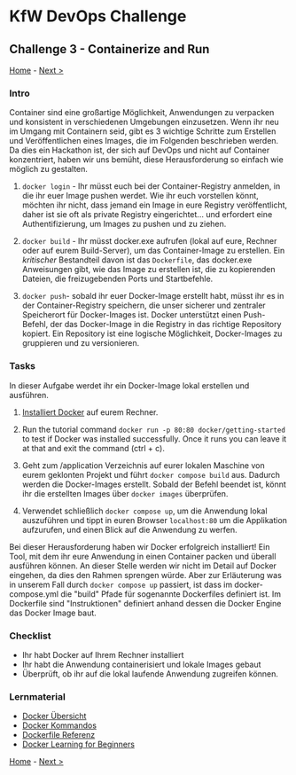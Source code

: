 # KfW DevOps Challenge

## Challenge 3 - Containerize and Run

[Home](../../README.md) - [Next >](../challenge04/README.md)

### Intro

Container sind eine großartige Möglichkeit, Anwendungen zu verpacken und konsistent in verschiedenen Umgebungen einzusetzen. Wenn ihr neu im Umgang mit Containern seid, gibt es 3 wichtige Schritte zum Erstellen und Veröffentlichen eines Images, die im Folgenden beschrieben werden. Da dies ein Hackathon ist, der sich auf DevOps und nicht auf Container konzentriert, haben wir uns bemüht, diese Herausforderung so einfach wie möglich zu gestalten.

1. `docker login` - Ihr müsst euch bei der Container-Registry anmelden, in die ihr euer Image pushen werdet. Wie ihr euch vorstellen könnt, möchten ihr nicht, dass jemand ein Image in eure Registry veröffentlicht, daher ist sie oft als private Registry eingerichtet... und erfordert eine Authentifizierung, um Images zu pushen und zu ziehen.

2. `docker build` - Ihr müsst docker.exe aufrufen (lokal auf eure, Rechner oder auf eurem Build-Server), um das Container-Image zu erstellen. Ein *kritischer* Bestandteil davon ist das `Dockerfile`, das docker.exe Anweisungen gibt, wie das Image zu erstellen ist, die zu kopierenden Dateien, die freizugebenden Ports und Startbefehle.

3. `docker push`- sobald ihr euer Docker-Image erstellt habt, müsst ihr es in der Container-Registry speichern, die unser sicherer und zentraler Speicherort für Docker-Images ist. Docker unterstützt einen Push-Befehl, der das Docker-Image in die Registry in das richtige Repository kopiert. Ein Repository ist eine logische Möglichkeit, Docker-Images zu gruppieren und zu versionieren.

### Tasks

In dieser Aufgabe werdet ihr ein Docker-Image lokal erstellen und ausführen.

1. [Installiert Docker](https://docs.docker.com/get-docker/) auf eurem Rechner.

2. Run the tutorial command `docker run -p 80:80 docker/getting-started` to test if Docker was installed successfully.
   Once it runs you can leave it at that and exit the command (ctrl + c).

3. Geht zum /application Verzeichnis auf eurer lokalen Maschine von eurem geklonten Projekt und führt `docker compose build` aus. Dadurch werden die Docker-Images erstellt. Sobald der Befehl beendet ist, könnt ihr die erstellten Images über `docker images` überprüfen.

4. Verwendet schließlich `docker compose up`, um die Anwendung lokal auszuführen und tippt in euren Browser `localhost:80` um die Applikation aufzurufen, und einen Blick auf die Anwendung zu werfen.

Bei dieser Herausforderung haben wir Docker erfolgreich installiert! Ein Tool, mit dem ihr eure Anwendung in einen Container packen und überall ausführen können.
An dieser Stelle werden wir nicht im Detail auf Docker eingehen, da dies den Rahmen sprengen würde. Aber zur Erläuterung was in unserem Fall durch `docker compose up` passiert, ist dass im docker-compose.yml die "build" Pfade für sogenannte Dockerfiles definiert ist. Im Dockerfile sind "Instruktionen" definiert anhand dessen die Docker Engine das Docker Image baut.

### Checklist

- Ihr habt Docker auf Ihrem Rechner installiert
- Ihr habt die Anwendung containerisiert und lokale Images gebaut
- Überprüft, ob ihr auf die lokal laufende Anwendung zugreifen können.

### Lernmaterial

- [Docker Übersicht](https://docs.docker.com/get-started/overview/)
- [Docker Kommandos](https://docs.docker.com/engine/reference/commandline/cli/)
- [Dockerfile Referenz](https://docs.docker.com/engine/reference/builder/)
- [Docker Learning for Beginners](https://docker-curriculum.com/)


[Home](../../README.md) - [Next >](../challenge04/README.md)
